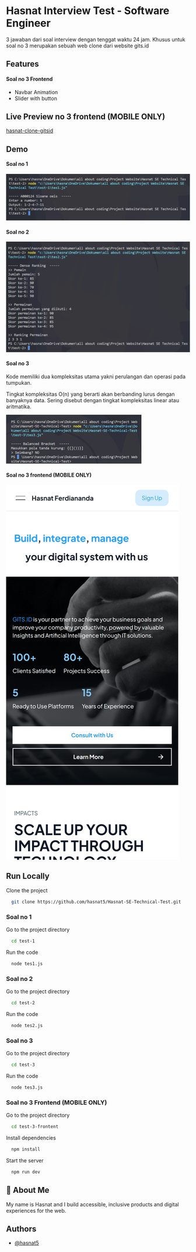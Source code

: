 
# Hasnat Interview Test - Software Engineer

3 jawaban dari soal interview dengan tenggat waktu 24 jam. Khusus untuk soal no 3 merupakan sebuah web clone dari website gits.id 



## Features

#### Soal no 3 Frontend 
- Navbar Animation
- Slider with button

## Live Preview no 3 frontend (MOBILE ONLY)

[hasnat-clone-gitsid](https://hasnat-se-technical-test.vercel.app/)

## Demo

#### Soal no 1

![alt text](https://github.com/hasnat5/Hasnat-SE-Technical-Test/blob/dev/demo-image/soal1.png?raw=true)

#### Soal no 2
![alt text](https://github.com/hasnat5/Hasnat-SE-Technical-Test/blob/dev/demo-image/soal2.png?raw=true)

#### Soal no 3

Kode memiliki dua kompleksitas utama yakni perulangan dan operasi pada tumpukan. 

Tingkat kompleksitas O(n) yang berarti akan berbanding lurus dengan banyaknya data. Sering disebut dengan tingkat kompleksitas linear atau aritmatika.

![alt text](https://github.com/hasnat5/Hasnat-SE-Technical-Test/blob/dev/demo-image/soal3.png?raw=true)

#### Soal no 3 frontend (MOBILE ONLY)
![alt text](https://github.com/hasnat5/Hasnat-SE-Technical-Test/blob/dev/demo-image/soal3fe.png?raw=true)
## Run Locally

Clone the project

```bash
  git clone https://github.com/hasnat5/Hasnat-SE-Technical-Test.git
```



### Soal no 1
Go to the project directory

```bash
  cd test-1
```

Run the code

```bash
  node tes1.js
```




### Soal no 2
Go to the project directory

```bash
  cd test-2
```

Run the code

```bash
  node tes2.js
```




### Soal no 3
Go to the project directory

```bash
  cd test-3
```

Run the code

```bash
  node tes3.js
```




### Soal no 3 Frontend (MOBILE ONLY)
Go to the project directory

```bash
  cd test-3-frontent
```

Install dependencies

```bash
  npm install
```

Start the server

```bash
  npm run dev
```
## 🚀 About Me
My name is Hasnat and I build accessible, inclusive products and digital experiences for the web.


## Authors

- [@hasnat5](https://github.com/hasnat5)
